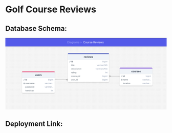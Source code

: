 # Golf Course Reviews
## Database Schema:
![database schema](<database-schema.png>)

## Deployment Link:
